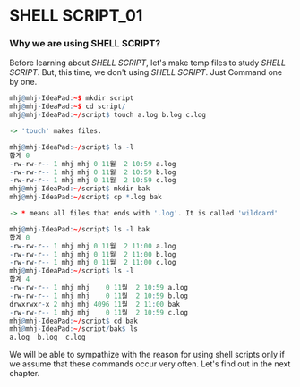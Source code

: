 # SHELL SCRIPT_01

### Why we are using SHELL SCRIPT?

Before learning about _SHELL SCRIPT_, let's make temp files to study _SHELL SCRIPT_. But, this time, we don't using _SHELL SCRIPT_. Just Command one by one.
```r
mhj@mhj-IdeaPad:~$ mkdir script
mhj@mhj-IdeaPad:~$ cd script/
mhj@mhj-IdeaPad:~/script$ touch a.log b.log c.log

-> 'touch' makes files.

mhj@mhj-IdeaPad:~/script$ ls -l
합계 0
-rw-rw-r-- 1 mhj mhj 0 11월  2 10:59 a.log
-rw-rw-r-- 1 mhj mhj 0 11월  2 10:59 b.log
-rw-rw-r-- 1 mhj mhj 0 11월  2 10:59 c.log
mhj@mhj-IdeaPad:~/script$ mkdir bak
mhj@mhj-IdeaPad:~/script$ cp *.log bak 

-> * means all files that ends with '.log'. It is called 'wildcard'

mhj@mhj-IdeaPad:~/script$ ls -l bak
합계 0
-rw-rw-r-- 1 mhj mhj 0 11월  2 11:00 a.log
-rw-rw-r-- 1 mhj mhj 0 11월  2 11:00 b.log
-rw-rw-r-- 1 mhj mhj 0 11월  2 11:00 c.log
mhj@mhj-IdeaPad:~/script$ ls -l
합계 4
-rw-rw-r-- 1 mhj mhj    0 11월  2 10:59 a.log
-rw-rw-r-- 1 mhj mhj    0 11월  2 10:59 b.log
drwxrwxr-x 2 mhj mhj 4096 11월  2 11:00 bak
-rw-rw-r-- 1 mhj mhj    0 11월  2 10:59 c.log
mhj@mhj-IdeaPad:~/script$ cd bak
mhj@mhj-IdeaPad:~/script/bak$ ls
a.log  b.log  c.log
```
We will be able to sympathize with the reason for using shell scripts only if we assume that these commands occur very often. Let's find out in the next chapter.
